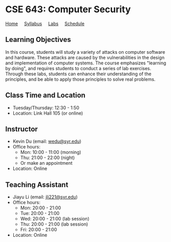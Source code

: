 # CSE 643: Computer Security

[Home](./index.md) &nbsp;&nbsp;&nbsp; [Syllabus](./syllabus.md)  &nbsp;&nbsp;&nbsp; [Labs](./labs.md) &nbsp;&nbsp;&nbsp; [Schedule](./schedule.md)

## Learning Objectives

In this course, students will study a variety of attacks on computer software
and hardware. These attacks are caused by the vulnerabilities in the design and
implementation of computer systems. The course emphasizes "learning by doing",
and requires students to conduct a series of lab exercises. Through these labs,
students can enhance their understanding of the principles, and be able to
apply those principles to solve real problems.

## Class Time and Location
  - Tuesday/Thursday: 12:30 - 1:50
  - Location: Link Hall 105 (or online)

## Instructor
  - Kevin Du (email: wedu@syr.edu)
  - Office hours: 
      - Mon: 10:00 - 11:00 (morning)    
      - Thu: 21:00 - 22:00 (night)
      - Or make an appointment
  - Location: Online

## Teaching Assistant
  - Jiayu Li (email: jli221@syr.edu)
  - Office hours:
      - Mon: 20:00 - 21:00
      - Tue: 20:00 - 21:00
      - Wed: 20:00 - 21:00 (lab session)
      - Thu: 20:00 - 21:00 (lab session)
      - Fri: 20:00 - 21:00
  - Location: Online 

